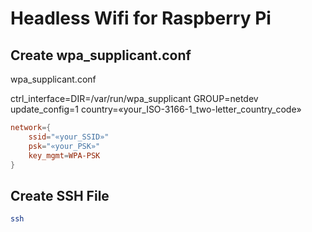 # Headless Wifi for Raspberry Pi

## Create wpa_supplicant.conf

wpa_supplicant.conf

ctrl_interface=DIR=/var/run/wpa_supplicant GROUP=netdev update_config=1
country=«your_ISO-3166-1_two-letter_country_code»

```conf
network={
    ssid="«your_SSID»"
    psk="«your_PSK»"
    key_mgmt=WPA-PSK
}
```

## Create SSH File

```bash
ssh
```
